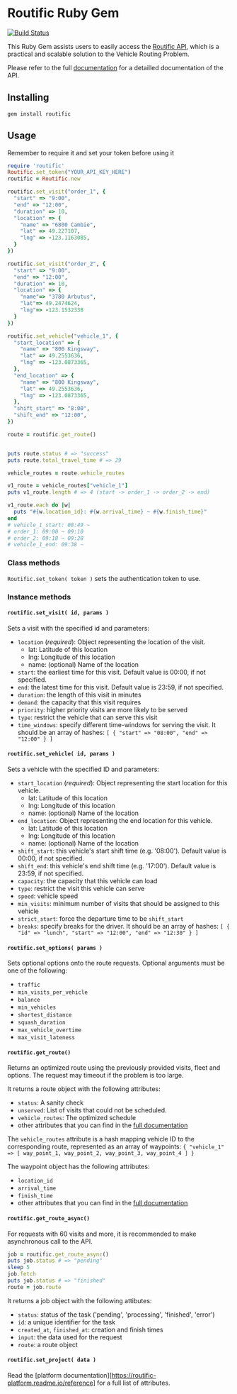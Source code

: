 Routific Ruby Gem
=================

[![Build Status](https://travis-ci.org/routific/routific-gem.svg?branch=master)](https://travis-ci.org/routific/routific-gem)

This Ruby Gem assists users to easily access the [Routific API][1], which is a practical and scalable solution to the Vehicle Routing Problem.

  [1]: https://routific.com/developers

Please refer to the full [documentation](https://docs.routific.com) for a detailled documentation of the API.

Installing
----------

`gem install routific`

Usage
-----
Remember to require it and set your token before using it

```ruby
require 'routific'
Routific.set_token("YOUR_API_KEY_HERE")
routific = Routific.new

routific.set_visit("order_1", {
  "start" => "9:00",
  "end" => "12:00",
  "duration" => 10,
  "location" => {
    "name" => "6800 Cambie",
    "lat" => 49.227107,
    "lng" => -123.1163085,
  }
})

routific.set_visit("order_2", {
  "start" => "9:00",
  "end" => "12:00",
  "duration" => 10,
  "location" => {
    "name"=> "3780 Arbutus",
    "lat"=> 49.2474624,
    "lng"=> -123.1532338
  }
})

routific.set_vehicle("vehicle_1", {
  "start_location" => {
    "name" => "800 Kingsway",
    "lat" => 49.2553636,
    "lng" => -123.0873365,
  },
  "end_location" => {
    "name" => "800 Kingsway",
    "lat" => 49.2553636,
    "lng" => -123.0873365,
  },
  "shift_start" => "8:00",
  "shift_end" => "12:00",
})

route = routific.get_route()


puts route.status # => "success"
puts route.total_travel_time # => 29

vehicle_routes = route.vehicle_routes

v1_route = vehicle_routes["vehicle_1"]
puts v1_route.length # => 4 (start -> order_1 -> order_2 -> end)

v1_route.each do |w|
  puts "#{w.location_id}: #{w.arrival_time} ~ #{w.finish_time}"
end
# vehicle_1_start: 08:49 ~
# order_1: 09:00 ~ 09:10
# order_2: 09:18 ~ 09:28
# vehicle_1_end: 09:38 ~

```

### Class methods

`Routific.set_token( token )` sets the authentication token to use.

### Instance methods

#### `routific.set_visit( id, params )`

Sets a visit with the specified id and parameters:

- `location` (*required*): Object representing the location of the visit.
  + lat: Latitude of this location
  + lng: Longitude of this location
  + name: (optional) Name of the location
- `start`: the earliest time for this visit. Default value is 00:00, if not specified.
- `end`: the latest time for this visit. Default value is    23:59, if not specified.
- `duration`: the length of this visit in minutes
- `demand`: the capacity that this visit requires
- `priority`: higher priority visits are more likely to be served
- `type`: restrict the vehicle that can serve this visit
- `time_windows`: specify different time-windows for serving the visit.
It should be an array of hashes: `[ { "start" => "08:00", "end" => "12:00" } ]`

#### `routific.set_vehicle( id, params )`

Sets a vehicle with the specified ID and parameters:
- `start_location` (*required*): Object representing the start location for this vehicle.
  + lat: Latitude of this location
  + lng: Longitude of this location
  + name: (optional) Name of the location
- `end_location`: Object representing the end location for this vehicle.
  + lat: Latitude of this location
  + lng: Longitude of this location
  + name: (optional) Name of the location
- `shift_start`: this vehicle's start shift time (e.g. '08:00'). Default value is 00:00, if not specified.
- `shift_end`: this vehicle's end shift time (e.g. '17:00'). Default value is 23:59, if not specified.
- `capacity`: the capacity that this vehicle can load
- `type`: restrict the visit this vehicle can serve
- `speed`: vehicle speed
- `min_visits`: minimum number of visits that should be assigned to this vehicle
- `strict_start`: force the departure time to be `shift_start`
- `breaks`: specify breaks for the driver.
It should be an array of hashes: `[ { "id" => "lunch", "start" => "12:00", "end" => "12:30" } ]`

#### `routific.set_options( params )`

Sets optional options onto the route requests.
Optional arguments must be one of the following:

- `traffic`
- `min_visits_per_vehicle`
- `balance`
- `min_vehicles`
- `shortest_distance`
- `squash_duration`
- `max_vehicle_overtime`
- `max_visit_lateness`

#### `routific.get_route()`

Returns an optimized route using the previously provided visits, fleet and options.
The request may timeout if the problem is too large.

It returns a route object with the following attributes:
- `status`: A sanity check
- `unserved`: List of visits that could not be scheduled.
- `vehicle_routes`: The optimized schedule
- other attributes that you can find in the [full documentation](https://docs.routific.com)

The `vehicle_routes` attribute is a hash mapping vehicle ID to the corresponding route, represented as an array of waypoints: `{ "vehicle_1" => [ way_point_1, way_point_2, way_point_3, way_point_4 ] }`

The waypoint object has the following attributes:
- `location_id`
- `arrival_time`
- `finish_time`
- other attributes that you can find in the [full documentation](https://docs.routific.com)

#### `routific.get_route_async()`

For requests with 60 visits and more, it is recommended to make asynchronous call to the API.

```ruby
job = routific.get_route_async()
puts job.status # => "pending"
sleep 5
job.fetch
puts job.status # => "finished"
route = job.route
```

It returns a job object with the following attibutes:
- `status`: status of the task ('pending', 'processing', 'finished', 'error')
- `id`: a unique identifier for the task
- `created_at`, `finished_at`: creation and finish times
- `input`: the data used for the request
- `route`: a route object

#### `routific.set_project( data )`

Read the [platform documentation][https://routific-platform.readme.io/reference] for a full list of attributes.
